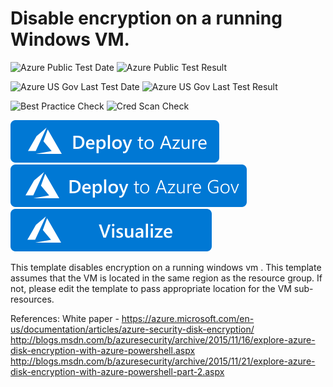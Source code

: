 # Disable encryption on a running Windows VM.

![Azure Public Test Date](https://azurequickstartsservice.blob.core.windows.net/badges/201-decrypt-running-windows-vm/PublicLastTestDate.svg)
![Azure Public Test Result](https://azurequickstartsservice.blob.core.windows.net/badges/201-decrypt-running-windows-vm/PublicDeployment.svg)

![Azure US Gov Last Test Date](https://azurequickstartsservice.blob.core.windows.net/badges/201-decrypt-running-windows-vm/FairfaxLastTestDate.svg)
![Azure US Gov Last Test Result](https://azurequickstartsservice.blob.core.windows.net/badges/201-decrypt-running-windows-vm/FairfaxDeployment.svg)

![Best Practice Check](https://azurequickstartsservice.blob.core.windows.net/badges/201-decrypt-running-windows-vm/BestPracticeResult.svg)
![Cred Scan Check](https://azurequickstartsservice.blob.core.windows.net/badges/201-decrypt-running-windows-vm/CredScanResult.svg)

[![Deploy To Azure](https://raw.githubusercontent.com/Azure/azure-quickstart-templates/master/1-CONTRIBUTION-GUIDE/images/deploytoazure.svg?sanitize=true)](https://portal.azure.com/#create/Microsoft.Template/uri/https%3A%2F%2Fraw.githubusercontent.com%2FAzure%2Fazure-quickstart-templates%2Fmaster%2F201-decrypt-running-windows-vm%2Fazuredeploy.json)
[![Deploy To Azure US Gov](https://raw.githubusercontent.com/Azure/azure-quickstart-templates/master/1-CONTRIBUTION-GUIDE/images/deploytoazuregov.svg?sanitize=true)](https://portal.azure.us/#create/Microsoft.Template/uri/https%3A%2F%2Fraw.githubusercontent.com%2FAzure%2Fazure-quickstart-templates%2Fmaster%2F201-decrypt-running-windows-vm%2Fazuredeploy.json)  
[![Visualize](https://raw.githubusercontent.com/Azure/azure-quickstart-templates/master/1-CONTRIBUTION-GUIDE/images/visualizebutton.svg?sanitize=true)](http://armviz.io/#/?load=https%3A%2F%2Fraw.githubusercontent.com%2FAzure%2Fazure-quickstart-templates%2Fmaster%2F201-decrypt-running-windows-vm%2Fazuredeploy.json)

This template disables encryption on a running windows vm . This template
assumes that the VM is located in the same region as the resource group. If not,
please edit the template to pass appropriate location for the VM sub-resources.

References: White paper -
https://azure.microsoft.com/en-us/documentation/articles/azure-security-disk-encryption/
http://blogs.msdn.com/b/azuresecurity/archive/2015/11/16/explore-azure-disk-encryption-with-azure-powershell.aspx
http://blogs.msdn.com/b/azuresecurity/archive/2015/11/21/explore-azure-disk-encryption-with-azure-powershell-part-2.aspx
